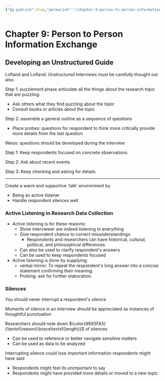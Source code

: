 ```yaml
---
{"dg-publish":true,"permalink":"/chapter-9-person-to-person-information-exchange/"}
---
```


# Chapter 9: Person to Person Information Exchange


## Developing an Unstructured Guide

Lofland and Lofland: Unstructured Interviews must be carefully thought out also.

Step 1: puzzlement phase articulate all the things about the research topic that are puzzling.

- Ask others what they find puzzling about the topic
- Consult books or articles about the topic

Step 2: assemble a general outline as a sequence of questions

- Place probes: questions for respondent to think more critically provide more details from the last question

Weiss: questions should be developed during the interview

Step 1: Keep respondents focused on concrete observations

Step 2: Ask about recent events

Step 3: Keep checking and asking for details

---

Create a warm and supportive 'talk' environment by

- Being an active listener
- Handle respondent silences well

### Active Listening in Research Data Collection
- Active listening is for these reasons:
	- Show interviewer are indeed listening to everything
	- Give respondent chance to correct misunderstandings
	    - Respondents and researchers can have historical, cultural, political, and philosophical differences
	- Can also be used to clarify respondent's answers
	- Can be used to keep respondents focused
- Active listening is done by supplying:
	- verbal mirror: To repeat the respondent's long answer into a concise statement confirming their meaning.
	- Probing: ask for further elaboration.
### Silences

You should never interrupt a respondent's silence 

Moments of silence in an interview should be appreciated as instances of thoughtful punctuation

Researchers should note down $\color{#693FA5}{\textsf{reason}\brace\textsf{length}}$ of silences

- Can be used to reference or better navigate sensitive matters
- Can be used as data to be analyzed

Interrupting silence could lose important information respondents might have said

- Respondents might feel its unimportant to say
- Respondents might have provided more details or moved to a new topic